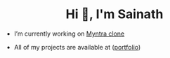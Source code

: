 <h1 align="center">Hi 👋, I'm Sainath</h1>
<!-- <h3 align="center">A passionate Python, Full stack developer from India</h3> -->

- I’m currently working on [Myntra clone](https://github.com/sainathr19/myntra-clone)

- All of my projects are available at ([portfolio](https://sainathr19.vercel.app/))
